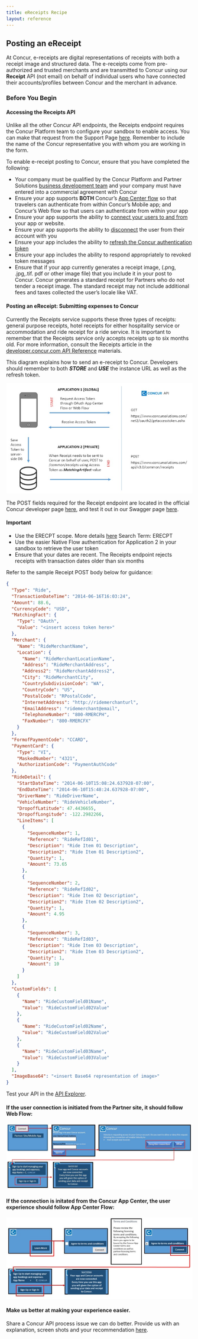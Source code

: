 ```yaml
---
title: eReceipts Recipe
layout: reference
---
```


## Posting an eReceipt


At Concur, e-receipts are digital representations of receipts with both a receipt image and structured data. The e-receipts come from pre-authorized and trusted merchants and are transmitted to Concur using our **Receipt** API (not email) on behalf of individual users who have connected their accounts/profiles between Concur and the merchant in advance.

### Before You Begin

#### Accessing the Receipts API

Unlike all the other Concur API endpoints, the Receipts endpoint requires the Concur Platform team to configure your sandbox to enable access. You can make that request from the Support Page [here](/tools-support/support.html). Remember to include the name of the Concur representative you with whom you are working in the form.


To enable e-receipt posting to Concur, ensure that you have completed the following:

- Your company must be qualified by the Concur Platform and Partner Solutions [business development team]( https://developer.concur.com/why-concur.html) and your company must have entered into a commercial agreement with Concur
- Ensure your app supports **BOTH** Concur’s [App Center flow](/api-reference/authentication/apidoc.html) so that travelers can authenticate from within Concur’s Mobile app; and Concur’s Web flow so that users can authenticate from within your app
- Ensure your app supports the ability to [connect your users to and from](/api-reference/authentication/apidoc.html#access_token) your app or website.
- Ensure your app supports the ability to [disconnect](/api-reference/authentication/apidoc.html#revoke_token) the user from their account with you
- Ensure your app includes the ability to [refresh the Concur authentication token](/api-reference/authentication/apidoc.html#refresh_token)
- Ensure your app includes the ability to respond appropriately to revoked token messages
- Ensure that if your app currently generates a receipt image, (.png, .jpg,.tif. pdf or other image file) that you include it in your post to Concur. Concur generates a standard receipt for Partners who do not tender a receipt image. The standard receipt may not include additional fees and taxes collected the user’s locale like VAT.


#### Posting an eReceipt: Submitting expenses to Concur

Currently the Receipts service supports these three types of receipts: general purpose receipts, hotel receipts for either hospitality service or accommodation and ride receipt for a ride service. It is important to remember that the Receipts service only accepts receipts up to six months old. For more information, consult the Receipts article in the [developer.concur.com API Reference](/api-reference-deprecated/version-three/receipts.html) materials.

This diagram explains how to send an e-receipt to Concur. Developers should remember to both ***STORE*** and ***USE*** the instance URL as well as the refresh token.

![Send a receipt to Concur](images/Send_a_receipt_to_Concur.jpg)

The POST fields required for the Receipt endpoint are located in the official Concur developer page [here](/api-reference-deprecated/version-three/receipts.html), and test it out in our Swagger page [here](https://www.concursolutions.com/api/docs/index.html).


#### Important
- Use the ERECPT scope. More details [here](https://developer.concur.com/oauth-20/web-flow) Search Term: ERECPT
- Use the easier Native Flow authentication for Application 2 in your sandbox to retrieve the user token
- Ensure that your dates are recent. The Receipts endpoint rejects receipts with transaction dates older than six months


Refer to the sample Receipt POST body below for guidance:

```json
{
  "Type": "Ride",
  "TransactionDateTime": "2014-06-16T16:03:24",
  "Amount": 88.6,
  "CurrencyCode": "USD",
  "MatchingFact": {
    "Type": "OAuth",
    "Value": "<insert access token here>"
  },
  "Merchant": {
    "Name": "RideMerchantName",
    "Location": {
      "Name": "RideMerchantLocationName",
      "Address": "RideMerchantAddress",
      "Address2": "RideMerchantAddress2",
      "City": "RideMerchantCity",
      "CountrySubdivisionCode": "WA",
      "CountryCode": "US",
      "PostalCode": "RPostalCode",
      "InternetAddress": "http://ridemerchanturl",
      "EmailAddress": "ridemerchant@email",
      "TelephoneNumber": "800-RMERCPH",
      "FaxNumber": "800-RMERCFX"
    }
  },
  "FormofPaymentCode": "CCARD",
  "PaymentCard": {
    "Type": "VI",
    "MaskedNumber": "4321",
    "AuthorizationCode": "PaymentAuthCode"
  },
  "RideDetail": {
    "StartDateTime": "2014-06-10T15:08:24.637928-07:00",
    "EndDateTime": "2014-06-10T15:48:24.637928-07:00",
    "DriverName": "RideDriverName",
    "VehicleNumber": "RideVehicleNumber",
    "DropoffLatitude": 47.4436655,
    "DropoffLongitude": -122.2982266,
    "LineItems": [
      {
        "SequenceNumber": 1,
        "Reference": "RideRefId01",
        "Description": "Ride Item 01 Description",
        "Description2": "Ride Item 01 Description2",
        "Quantity": 1,
        "Amount": 73.65
      },
      {
        "SequenceNumber": 2,
        "Reference": "RideRefId02",
        "Description": "Ride Item 02 Description",
        "Description2": "Ride Item 02 Description2",
        "Quantity": 1,
        "Amount": 4.95
      },
      {
        "SequenceNumber": 3,
        "Reference": "RideRefId03",
        "Description": "Ride Item 03 Description",
        "Description2": "Ride Item 03 Description2",
        "Quantity": 1,
        "Amount": 10
      }
    ]
  },
  "CustomFields": [
    {
      "Name": "RideCustomField01Name",
      "Value": "RideCustomField02Value"
    },
    {
      "Name": "RideCustomField02Name",
      "Value": "RideCustomField02Value"
    },
    {
      "Name": "RideCustomField03Name",
      "Value": "RideCustomField03Value"
    }
  ],
  "ImageBase64": "<insert Base64 representation of image>"
}
```

Test your API in the [API Explorer](/api-explorer/v3-0/Receipts.html).  


#### If the user connection is initiated from the Partner site, it should follow Web Flow:

![Web Flow](images/web_flow.JPG)

#### If the connection is initated from the Concur App Center, the user experience should follow App Center Flow:

![App Center Flow](images/Normal-flow.jpg)

#### Make us better at making your experience easier.
Share a Concur API process issue we can do better. Provide us with an explanation, screen shots and your recommendation [here](http://forum.developer.concur.com/).
